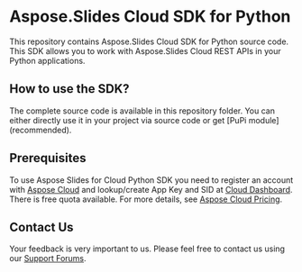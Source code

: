 # Aspose.Slides Cloud SDK for Python
This repository contains Aspose.Slides Cloud SDK for Python source code. This SDK allows you to work with Aspose.Slides Cloud REST APIs in your Python applications.

## How to use the SDK?
The complete source code is available in this repository folder. You can either directly use it in your project via source code or get [PuPi module] (recommended).

## Prerequisites

To use Aspose Slides for Cloud Python SDK you need to register an account with [Aspose Cloud](https://www.aspose.cloud/) and lookup/create App Key and SID at [Cloud Dashboard](https://dashboard.aspose.cloud/#/apps). There is free quota available. For more details, see [Aspose Cloud Pricing](https://purchase.aspose.cloud/pricing).

## Contact Us
Your feedback is very important to us. Please feel free to contact us using our [Support Forums](https://forum.aspose.cloud/c/slides).

